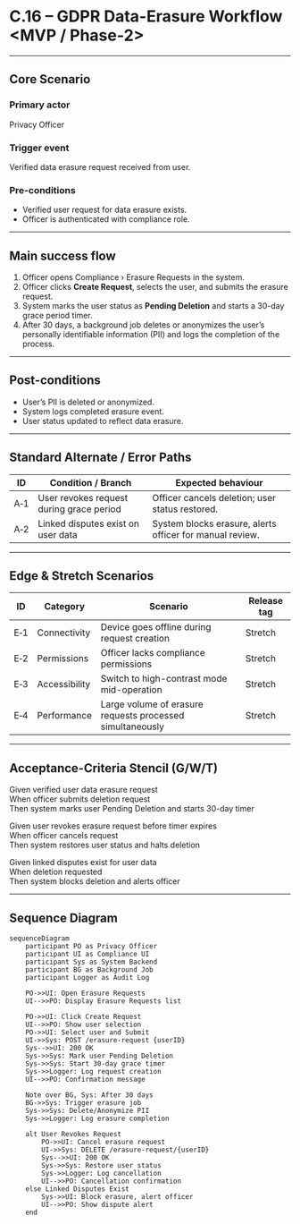 # C.16 – GDPR Data-Erasure Workflow <MVP / Phase-2>

---

## Core Scenario

### Primary actor  
Privacy Officer

### Trigger event  
Verified data erasure request received from user.

### Pre-conditions  
* Verified user request for data erasure exists.  
* Officer is authenticated with compliance role.

---

## Main success flow

1. Officer opens Compliance › Erasure Requests in the system.  
2. Officer clicks **Create Request**, selects the user, and submits the erasure request.  
3. System marks the user status as **Pending Deletion** and starts a 30-day grace period timer.  
4. After 30 days, a background job deletes or anonymizes the user’s personally identifiable information (PII) and logs the completion of the process.

---

## Post-conditions  

* User’s PII is deleted or anonymized.  
* System logs completed erasure event.  
* User status updated to reflect data erasure.

---

## Standard Alternate / Error Paths  

| ID  | Condition / Branch                   | Expected behaviour                                         |
|------|------------------------------------|------------------------------------------------------------|
| A‑1  | User revokes request during grace period | Officer cancels deletion; user status restored.             |
| A‑2  | Linked disputes exist on user data | System blocks erasure, alerts officer for manual review.    |

---

## Edge & Stretch Scenarios  

| ID  | Category        | Scenario                                     | Release tag |
|------|-----------------|----------------------------------------------|-------------|
| E‑1  | Connectivity    | Device goes offline during request creation  | Stretch     |
| E‑2  | Permissions     | Officer lacks compliance permissions          | Stretch     |
| E‑3  | Accessibility   | Switch to high-contrast mode mid-operation    | Stretch     |
| E‑4  | Performance     | Large volume of erasure requests processed simultaneously | Stretch     |

---

## Acceptance-Criteria Stencil (G/W/T)

Given verified user data erasure request  
When officer submits deletion request  
Then system marks user Pending Deletion and starts 30-day timer  

Given user revokes erasure request before timer expires  
When officer cancels request  
Then system restores user status and halts deletion  

Given linked disputes exist for user data  
When deletion requested  
Then system blocks deletion and alerts officer  

---

## Sequence Diagram

```mermaid
sequenceDiagram
    participant PO as Privacy Officer
    participant UI as Compliance UI
    participant Sys as System Backend
    participant BG as Background Job
    participant Logger as Audit Log

    PO->>UI: Open Erasure Requests
    UI-->>PO: Display Erasure Requests list

    PO->>UI: Click Create Request
    UI-->>PO: Show user selection
    PO->>UI: Select user and Submit
    UI->>Sys: POST /erasure-request {userID}
    Sys-->>UI: 200 OK
    Sys->>Sys: Mark user Pending Deletion
    Sys->>Sys: Start 30-day grace timer
    Sys->>Logger: Log request creation
    UI-->>PO: Confirmation message

    Note over BG, Sys: After 30 days
    BG->>Sys: Trigger erasure job
    Sys->>Sys: Delete/Anonymize PII
    Sys->>Logger: Log erasure completion

    alt User Revokes Request
        PO->>UI: Cancel erasure request
        UI->>Sys: DELETE /erasure-request/{userID}
        Sys-->>UI: 200 OK
        Sys->>Sys: Restore user status
        Sys->>Logger: Log cancellation
        UI-->>PO: Cancellation confirmation
    else Linked Disputes Exist
        Sys->>UI: Block erasure, alert officer
        UI-->>PO: Show dispute alert
    end

